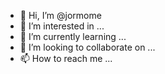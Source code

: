 - 👋 Hi, I’m @jormome
- 👀 I’m interested in ...
- 🌱 I’m currently learning ...
- 💞️ I’m looking to collaborate on ...
- 📫 How to reach me ...

<!---
jormome/jormome is a ✨ special ✨ repository because its `README.md` (this file) appears on your GitHub profile.
You can click the Preview link to take a look at your changes.
--->

